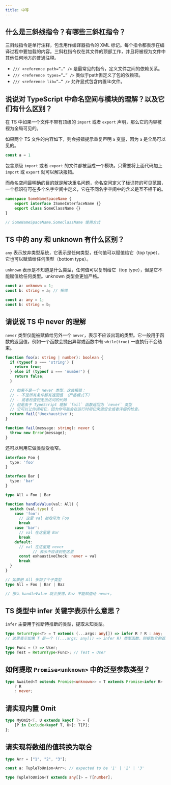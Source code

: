 ```yaml
---
title: 中等
---
```


## 什么是三斜线指令？有哪些三斜杠指令？

<Answer>

三斜线指令是单行注释，包含用作编译器指令的 XML 标记。每个指令都表示在编译过程中要加载的内容。三斜杠指令仅在其文件的顶部工作，并且将被视为文件中其他任何地方的普通注释。

- `/// <reference path=”…” />` 是最常见的指令，定义文件之间的依赖关系。
- `/// <reference types=”…” />` 类似于path但定义了包的依赖项。
- `/// <reference lib=”…” />` 允许显式包含内置lib文件。

</Answer>

## 说说对 TypeScript 中命名空间与模块的理解？以及它们有什么区别？

<Answer>

在 TS 中如果一个文件不带有顶级的 `import` 或者 `export` 声明，那么它的内容被视为全局可见的。

如果两个 TS 文件的内容如下，则会报错提示重复声明 `a` 变量，因为 `a` 是全局可以见的。

```ts
const a = 1
```

包含顶级 `import` 或者 `export` 的文件都被当成一个模块。只需要将上面代码加上 `import` 或 `export` 就可以解决报错。

而命名空间最明确的目的就是解决重名问题，命名空间定义了标识符的可见范围，一个标识符可在多个名字空间中定义，它在不同名字空间中的含义是互不相干的。

```ts
namespace SomeNameSpaceName {
	export interface ISomeInterfaceName {}
	export class SomeClassName {}
}

// SomeNameSpaceName.SomeClassName 使用方式
```

</Answer>

## TS 中的 any 和 unknown 有什么区别？

<Answer>

`any` 表示放弃类型系统，它表示是任何类型，任何值可以赋值给它（top type），它也可以赋值给任何类型（bottom type）。

`unknown` 表示是不知道是什么类型，任何值可以复制给它（top type），但是它不能赋值给任何类型。unknown 类型会更加严格。

```ts
const a: unknown = 1;
const b: string = a; // 报错

const a: any = 1;
const b: string = b;
```

</Answer>

## 请说说 TS 中 never 的理解

<Answer>

`never` 类型仅能被赋值给另外一个 `never`，表示不应该出现的类型。它一般用于函数的返回值，例如一个函数会抛出异常或函数中有 `while(true)` 一直执行不会结束。

```ts
function foo(x: string | number): boolean {
  if (typeof x === 'string') {
    return true;
  } else if (typeof x === 'number') {
    return false;
  }

  // 如果不是一个 never 类型，这会报错：
  // - 不是所有条件都有返回值 （严格模式下）
  // - 或者检查到无法访问的代码
  // 但是由于 TypeScript 理解 `fail` 函数返回为 `never` 类型
  // 它可以让你调用它，因为你可能会在运行时用它来做安全或者详细的检查。
  return fail('Unexhaustive');
}

function fail(message: string): never {
  throw new Error(message);
}
```

还可以利用它做类型受收窄。

```ts
interface Foo {
  type: 'foo'
}

interface Bar {
  type: 'bar'
}

type All = Foo | Bar

function handleValue(val: All) {
  switch (val.type) {
    case 'foo':
      // 这里 val 被收窄为 Foo
      break
    case 'bar':
      // val 在这里是 Bar
      break
    default:
      // val 在这里是 never
			// 表示不应该到在这里
      const exhaustiveCheck: never = val
      break
  }
}

// 如果把 All 多加了个子类型
type All = Foo | Bar | Baz

// 那么 handleValue 就会报错，Baz 不能赋值给 never。
```

</Answer>

## TS 类型中 infer 关键字表示什么意思？

<Answer>

`infer` 主要用于推断待推断的类型，提取未知类型。

```ts
type ReturnType<T> = T extends (...args: any[]) => infer R ? R : any;
// 这里表示如果 T 是一个 ((...args: any[]) => infer R) 类型函数，则提取它的返回值类型否则返回 any

type Func = () => User;
type Test = ReturnType<Func>; // Test = User
```

</Answer>

## 如何提取 `Promise<unknown>` 中的泛型参数类型？

<Answer>

```ts
type Awaited<T extends Promise<unknown>> = T extends Promise<infer R>
	? R
	: never;
```

</Answer>

## 请实现内置 Omit

<Answer>

```ts
type MyOmit<T, U extends keyof T> = {
	[P in Exclude<keyof T, U>]: T[P];
};
```

</Answer>

## 请实现将数组的值转换为联合

```ts
type Arr = ["1", "2", "3"];

const a: TupleToUnion<Arr>; // expected to be '1' | '2' | '3'
```

<Answer>

```ts
type TupleToUnion<T extends any[]> = T[number];
```

</Answer>
